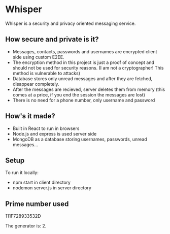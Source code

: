 # Whisper
Whisper is a security and privacy oriented messaging service.

## How secure and private is it?
* Messages, contacts, passwords and usernames are encrypted client side using custom E2EE.
* The encryption method in this project is just a proof of concept and should not be used for security reasons. (I am not a cryptographer! This method is vulnerable to attacks)
* Database stores only unread messages and after they are fetched, disappear completely.
* After the messages are recieved, server deletes them from memory (this comes at a price, if you end the session the messages are lost)
* There is no need for a phone number, only username and password

## How's it made?
* Built in React to run in browsers
* Node.js and express is used server side
* MongoDB as a database storing usernames, passwords, unread messages...

## Setup
To run it locally:
* npm start in client directory
* nodemon server.js in server directory

## Prime number used

   111F728933532D

   The generator is: 2.
